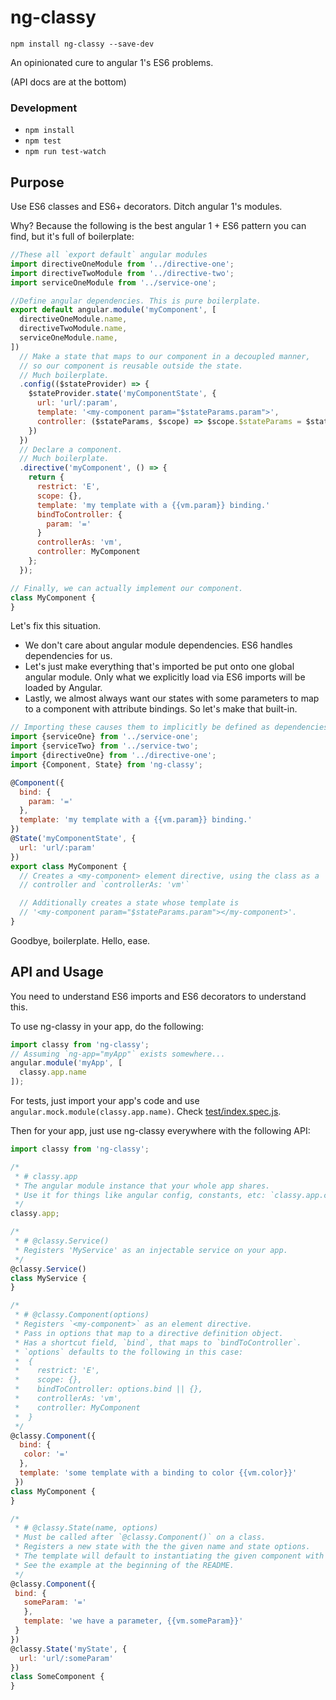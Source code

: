 # ng-classy

```
npm install ng-classy --save-dev
```

An opinionated cure to angular 1's ES6 problems.

(API docs are at the bottom)

### Development

- `npm install`
- `npm test`
- `npm run test-watch`

## Purpose

Use ES6 classes and ES6+ decorators. Ditch angular 1's modules.

Why? Because the following is the best angular 1 + ES6 pattern you can find, but it's full of boilerplate:

```js
//These all `export default` angular modules
import directiveOneModule from '../directive-one';
import directiveTwoModule from '../directive-two';
import serviceOneModule from '../service-one';

//Define angular dependencies. This is pure boilerplate.
export default angular.module('myComponent', [
  directiveOneModule.name,
  directiveTwoModule.name,
  serviceOneModule.name,
])
  // Make a state that maps to our component in a decoupled manner,
  // so our component is reusable outside the state.
  // Much boilerplate.
  .config(($stateProvider) => {
    $stateProvider.state('myComponentState', {
      url: 'url/:param',
      template: '<my-component param="$stateParams.param">',
      controller: ($stateParams, $scope) => $scope.$stateParams = $stateParams
    })
  })
  // Declare a component.
  // Much boilerplate.
  .directive('myComponent', () => {
    return {
      restrict: 'E',
      scope: {},
      template: 'my template with a {{vm.param}} binding.'
      bindToController: {
        param: '='
      }
      controllerAs: 'vm',
      controller: MyComponent
    };
  });

// Finally, we can actually implement our component.
class MyComponent {
}
```

Let's fix this situation.

- We don't care about angular module dependencies. ES6 handles dependencies for us.
- Let's just make everything that's imported be put onto one global angular module.  Only what we explicitly load via ES6 imports will be loaded by Angular.
- Lastly, we almost always want our states with some parameters to map to a component with attribute bindings. So let's make that built-in.

```js
// Importing these causes them to implicitly be defined as dependencies on our angular module.
import {serviceOne} from '../service-one';
import {serviceTwo} from '../service-two';
import {directiveOne} from '../directive-one';
import {Component, State} from 'ng-classy';

@Component({
  bind: {
    param: '='
  },
  template: 'my template with a {{vm.param}} binding.'
})
@State('myComponentState', {
  url: 'url/:param'
})
export class MyComponent {
  // Creates a <my-component> element directive, using the class as a
  // controller and `controllerAs: 'vm'`

  // Additionally creates a state whose template is
  // '<my-component param="$stateParams.param"></my-component>'.
}
```

Goodbye, boilerplate. Hello, ease.


## API and Usage

You need to understand ES6 imports and ES6 decorators to understand this.

To use ng-classy in your app, do the following:

```js
import classy from 'ng-classy';
// Assuming `ng-app="myApp"` exists somewhere...
angular.module('myApp', [
  classy.app.name
]);
```

For tests, just import your app's code and use `angular.mock.module(classy.app.name)`. Check [test/index.spec.js](https://github.com/eaze/ng-classy/blob/master/test/index.spec.js).

Then for your app, just use ng-classy everywhere with the following API:

```js
import classy from 'ng-classy';

/*
 * # classy.app
 * The angular module instance that your whole app shares.
 * Use it for things like angular config, constants, etc: `classy.app.config(() => {})`
 */
classy.app;

/*
 * # @classy.Service()
 * Registers 'MyService' as an injectable service on your app.
 */
@classy.Service()
class MyService {
}

/*
 * # @classy.Component(options)
 * Registers `<my-component>` as an element directive.
 * Pass in options that map to a directive definition object.
 * Has a shortcut field, `bind`, that maps to `bindToController`.
 * `options` defaults to the following in this case:
 *  {
 *    restrict: 'E',
 *    scope: {},
 *    bindToController: options.bind || {},
 *    controllerAs: 'vm',
 *    controller: MyComponent
 *  }
 */
@classy.Component({
  bind: {
   color: '='
  },
  template: 'some template with a binding to color {{vm.color}}'
 })
class MyComponent {
}

/*
 * # @classy.State(name, options)
 * Must be called after `@classy.Component()` on a class.
 * Registers a new state with the the given name and state options.
 * The template will default to instantiating the given component with the url parameters as attributes.
 * See the example at the beginning of the README.
 */
@classy.Component({
 bind: {
   someParam: '='
   },
   template: 'we have a parameter, {{vm.someParam}}'
 }
})
@classy.State('myState', {
  url: 'url/:someParam'
})
class SomeComponent {
}
```
